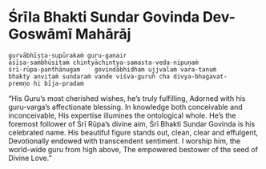 # Śrīla Bhakti Sundar Govinda Dev-Goswāmī Mahārāj

    gurvābhīṣṭa-supūrakaṁ guru-gaṇair
    āśīṣa-saṁbhūṣitaṁ chintyāchintya-samasta-veda-nipuṇaṁ
    śrī-rūpa-panthānugam    govindābhidham ujjvalaṁ vara-tanuṁ
    bhakty anvitaṁ sundaraṁ vande viśva-guruñ cha divya-bhagavat-
    premṇo hi bīja-pradam

“His Guru’s most cherished wishes, he’s truly fulfilling, Adorned with his guru-varga’s affectionate blessing. In knowledge both conceivable and inconceivable,
His expertise illumines the ontological whole.
He’s the foremost follower of Śrī Rūpa’s divine aim, Śrī Bhakti Sundar Govinda is his celebrated name.
His beautiful figure stands out, clean, clear and effulgent, Devotionally endowed with transcendent sentiment.
I worship him, the world-wide guru from high above, The empowered bestower of the seed of Divine Love.”

